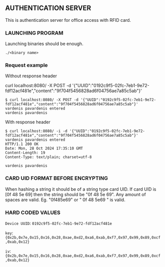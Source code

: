 ## AUTHENTICATION SERVER

This is authentication server for office access with RFID card.

### LAUNCHING PROGRAM

Launching binaries should be enough.

```
./<binary name>
```

### Request example

Without response header

curl localhost:8080/ -X POST -d '{"UUID":"0192c9f5-02fc-7eb1-9e72-fdf12acf481e","content":"9f704f5456828ad6f04756ae7a85c5ab"}'

```
$ curl localhost:8080/ -X POST -d '{"UUID":"0192c9f5-02fc-7eb1-9e72-fdf12acf481e","content":"9f704f5456828ad6f04756ae7a85c5ab"}'
vardenis pavardenis entered
vardenis pavardenis
```

With response header

```
$ curl localhost:8080/ -i -d '{"UUID":"0192c9f5-02fc-7eb1-9e72-fdf12acf481e","content":"9f704f5456828ad6f04756ae7a85c5ab"}'
vardenis pavardenis entered
HTTP/1.1 200 OK
Date: Mon, 28 Oct 2024 17:35:10 GMT
Content-Length: 19
Content-Type: text/plain; charset=utf-8

vardenis pavardenis
```

### CARD UID FORMAT BEFORE ENCRYPTING

When hashing a string it should be of a string type card UID.
If card UID is [0f 48 5e 69] then the string should be "0f 48 5e 69".
Any amount of spaces are valid.
Eg. "0f485e69" or " 0f 48 5e69 " is valid.

### HARD CODED VALUES

`Device UUID`: `0192c9f5-02fc-7eb1-9e72-fdf12acf481e`

`key`: `{0x2b,0x7e,0x15,0x16,0x28,0xae,0xd2,0xa6,0xab,0xf7,0x97,0x99,0x89,0xcf,0xab,0x12}`

`iv`: `{0x2b,0x7e,0x15,0x16,0x28,0xae,0xd2,0xa6,0xab,0xf7,0x97,0x99,0x89,0xcf,0xab,0x12}`
